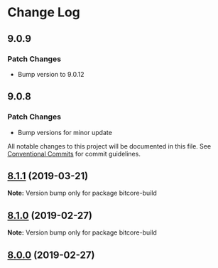 # Change Log

## 9.0.9

### Patch Changes

- Bump version to 9.0.12

## 9.0.8

### Patch Changes

- Bump versions for minor update

All notable changes to this project will be documented in this file.
See [Conventional Commits](https://conventionalcommits.org) for commit guidelines.

## [8.1.1](https://github.com/bitpay/bitcore-build/compare/v8.1.0...v8.1.1) (2019-03-21)

**Note:** Version bump only for package bitcore-build

## [8.1.0](https://github.com/bitpay/bitcore-build/compare/v5.0.0-beta.44...v8.1.0) (2019-02-27)

**Note:** Version bump only for package bitcore-build

## [8.0.0](https://github.com/bitpay/bitcore-build/compare/v5.0.0-beta.44...v8.0.0) (2019-02-27)
